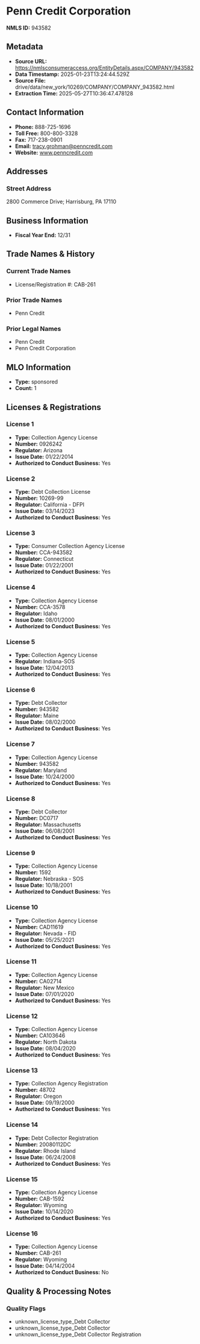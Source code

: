 # Penn Credit Corporation

**NMLS ID:** 943582

## Metadata
- **Source URL:** https://nmlsconsumeraccess.org/EntityDetails.aspx/COMPANY/943582
- **Data Timestamp:** 2025-01-23T13:24:44.529Z
- **Source File:** drive/data/new_york/10269/COMPANY/COMPANY_943582.html
- **Extraction Time:** 2025-05-27T10:36:47.478128

## Contact Information
- **Phone:** 888-725-1696
- **Toll Free:** 800-800-3328
- **Fax:** 717-238-0901
- **Email:** tracy.grohman@penncredit.com
- **Website:** www.penncredit.com

## Addresses
### Street Address
2800 Commerce Drive; Harrisburg, PA 17110

## Business Information
- **Fiscal Year End:** 12/31

## Trade Names & History
### Current Trade Names
- License/Registration #: CAB-261

### Prior Trade Names
- Penn Credit

### Prior Legal Names
- Penn Credit
- Penn Credit Corporation

## MLO Information
- **Type:** sponsored
- **Count:** 1

## Licenses & Registrations

### License 1
- **Type:** Collection Agency License
- **Number:** 0926242
- **Regulator:** Arizona
- **Issue Date:** 01/22/2014
- **Authorized to Conduct Business:** Yes

### License 2
- **Type:** Debt Collection License
- **Number:** 10269-99
- **Regulator:** California - DFPI
- **Issue Date:** 03/14/2023
- **Authorized to Conduct Business:** Yes

### License 3
- **Type:** Consumer Collection Agency License
- **Number:** CCA-943582
- **Regulator:** Connecticut
- **Issue Date:** 01/22/2001
- **Authorized to Conduct Business:** Yes

### License 4
- **Type:** Collection Agency License
- **Number:** CCA-3578
- **Regulator:** Idaho
- **Issue Date:** 08/01/2000
- **Authorized to Conduct Business:** Yes

### License 5
- **Type:** Collection Agency License
- **Regulator:** Indiana-SOS
- **Issue Date:** 12/04/2013
- **Authorized to Conduct Business:** Yes

### License 6
- **Type:** Debt Collector
- **Number:** 943582
- **Regulator:** Maine
- **Issue Date:** 08/02/2000
- **Authorized to Conduct Business:** Yes

### License 7
- **Type:** Collection Agency License
- **Number:** 943582
- **Regulator:** Maryland
- **Issue Date:** 10/24/2000
- **Authorized to Conduct Business:** Yes

### License 8
- **Type:** Debt Collector
- **Number:** DC0717
- **Regulator:** Massachusetts
- **Issue Date:** 06/08/2001
- **Authorized to Conduct Business:** Yes

### License 9
- **Type:** Collection Agency License
- **Number:** 1592
- **Regulator:** Nebraska - SOS
- **Issue Date:** 10/18/2001
- **Authorized to Conduct Business:** Yes

### License 10
- **Type:** Collection Agency License
- **Number:** CAD11619
- **Regulator:** Nevada - FID
- **Issue Date:** 05/25/2021
- **Authorized to Conduct Business:** Yes

### License 11
- **Type:** Collection Agency License
- **Number:** CA02714
- **Regulator:** New Mexico
- **Issue Date:** 07/01/2020
- **Authorized to Conduct Business:** Yes

### License 12
- **Type:** Collection Agency License
- **Number:** CA103646
- **Regulator:** North Dakota
- **Issue Date:** 08/04/2020
- **Authorized to Conduct Business:** Yes

### License 13
- **Type:** Collection Agency Registration
- **Number:** 48702
- **Regulator:** Oregon
- **Issue Date:** 09/19/2000
- **Authorized to Conduct Business:** Yes

### License 14
- **Type:** Debt Collector Registration
- **Number:** 20080112DC
- **Regulator:** Rhode Island
- **Issue Date:** 06/24/2008
- **Authorized to Conduct Business:** Yes

### License 15
- **Type:** Collection Agency License
- **Number:** CAB-1592
- **Regulator:** Wyoming
- **Issue Date:** 10/14/2020
- **Authorized to Conduct Business:** Yes

### License 16
- **Type:** Collection Agency License
- **Number:** CAB-261
- **Regulator:** Wyoming
- **Issue Date:** 04/14/2004
- **Authorized to Conduct Business:** No

## Quality & Processing Notes
### Quality Flags
- unknown_license_type_Debt Collector
- unknown_license_type_Debt Collector
- unknown_license_type_Debt Collector Registration
